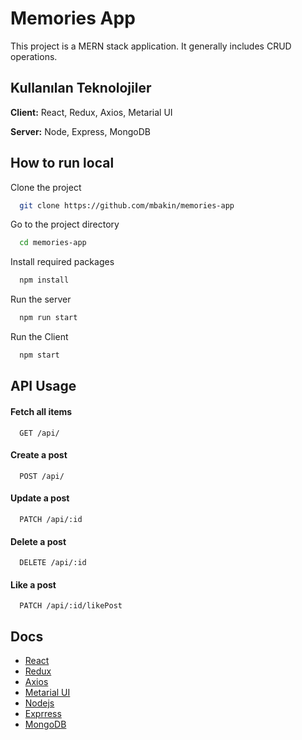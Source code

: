 
# Memories App

This project is a MERN stack application. It generally includes CRUD operations.
## Kullanılan Teknolojiler

**Client:** React, Redux, Axios, Metarial UI

**Server:** Node, Express, MongoDB

  
## How to run local

Clone the project

```bash
  git clone https://github.com/mbakin/memories-app
```

Go to the project directory

```bash
  cd memories-app
```

Install required packages

```bash
  npm install
```

Run the server

```bash
  npm run start
```

Run the Client

```bash
  npm start
```
  
## API Usage

#### Fetch all items

```http
  GET /api/
```

#### Create a post

```http
  POST /api/
```

#### Update a post

```http
  PATCH /api/:id
```

#### Delete a post

```http
  DELETE /api/:id
```

#### Like a post

```http
  PATCH /api/:id/likePost
```
## Docs

- [React](https://reactjs.org/)
- [Redux](https://redux.js.org/)
- [Axios](https://axios-http.com/)
- [Metarial UI](https://mui.com/)
- [Nodejs](https://nodejs.org/en/docs/)
- [Exprress](https://expressjs.com/)
- [MongoDB](https://docs.mongodb.com/)

  
